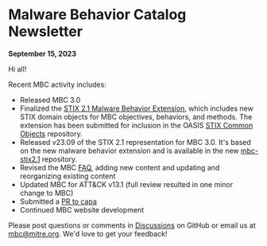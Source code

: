 # <a name="faq"></a>Malware Behavior Catalog Newsletter # 
**September 15, 2023**

Hi all!

Recent MBC activity includes:

* Released MBC 3.0
* Finalized the [STIX 2.1 Malware Behavior Extension](https://docs.google.com/document/d/1azr8ewNXhWyLt1a2wE2cG964QuFSPdIBSqCJFJrwEVo/edit?usp=sharing), which includes new STIX domain objects for MBC objectives, behaviors, and methods. The extension has been submitted for inclusion in the OASIS [STIX Common Objects](https://github.com/oasis-open/cti-stix-common-objects) repository.
* Released v23.09 of the STIX 2.1 representation for MBC 3.0. It's based on the new malware behavior extension and is available in the new [mbc-stix2.1](https://github.com/MBCProject/mbc-stix2.1) repository.
* Revised the MBC [FAQ](XXXX), adding new content and updating and reorganizing existing content
* Updated MBC for ATT&CK v13.1 (full review resulted in one minor change to MBC)
* Submitted a [PR to capa](https://github.com/mandiant/capa-rules/pull/776)
* Continued MBC website development

Please post questions or comments in [Discussions](https://github.com/MBCProject/mbc-markdown/discussions) on GitHub or email us at mbc@mitre.org. We'd love to get your feedback! 
